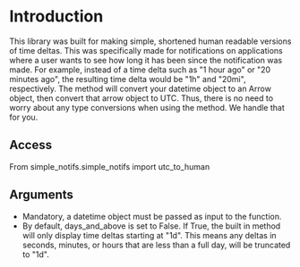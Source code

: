 # Introduction

This library was built for making simple, shortened human readable versions of time deltas. 
This was specifically made for notifications on applications where a user wants to see how long it has been
since the notification was made. For example, instead of a time delta such as "1 hour ago" or "20 minutes ago", the resulting time delta would be
"1h" and "20mi", respectively.
The method will convert your datetime object to an Arrow object, then convert that arrow object to UTC. Thus, there is no need to worry about any type conversions
when using the method. We handle that for you.

## Access
From simple_notifs.simple_notifs import utc_to_human

## Arguments

- Mandatory, a datetime object must be passed as input to the function. 
- By default, days_and_above is set to False. If True, the built in method will only display time deltas starting at "1d". This means any deltas
in seconds, minutes, or hours that are less than a full day, will be truncated to "1d".
